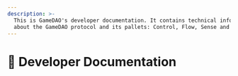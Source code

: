 ```yaml
---
description: >-
  This is GameDAO's developer documentation. It contains technical information
  about the GameDAO protocol and its pallets: Control, Flow, Sense and Signal.
---
```


# 📖 Developer Documentation

